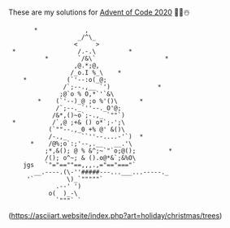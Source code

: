 These are my solutions for [Advent of Code 2020](https://adventofcode.com/2020) 🎅🎄☃️

```
       *             ,
                   _/^\_
                  <     >
 *                 /.-.\         *
          *        `/&\`                   *
                  ,@.*;@,
                 /_o.I %_\    *
    *           (`'--:o(_@;
               /`;--.,__ `')             *
              ;@`o % O,*`'`&\
        *    (`'--)_@ ;o %'()\      *
             /`;--._`''--._O'@;
            /&*,()~o`;-.,_ `""`)
 *          /`,@ ;+& () o*`;-';\
           (`""--.,_0 +% @' &()\
           /-.,_    ``''--....-'`)  *
      *    /@%;o`:;'--,.__   __.'\
          ;*,&(); @ % &^;~`"`o;@();         *
          /(); o^~; & ().o@*&`;&%O\
    jgs   `"="==""==,,,.,="=="==="`
       __.----.(\-''#####---...___...-----._
     '`         \)_`"""""`
             .--' ')
           o(  )_-\
             `"""` `
```
(https://asciiart.website/index.php?art=holiday/christmas/trees)
